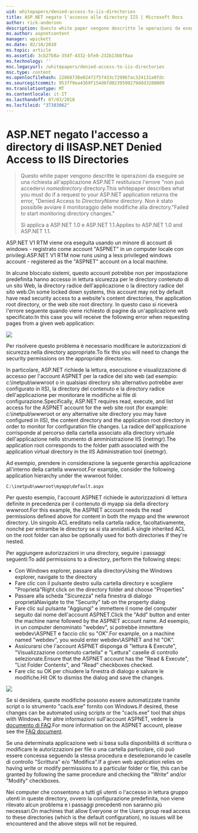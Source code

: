 ```yaml
---
uid: whitepapers/denied-access-to-iis-directories
title: ASP.NET negato l'accesso alle directory IIS | Microsoft Docs
author: rick-anderson
description: Questo white paper vengono descritte le operazioni da eseguire se una richiesta all'applicazione ASP.NET restituisce l'errore "accesso negato alla directory DirectoryName. Non è riuscito a s...
ms.author: aspnetcontent
manager: wpickett
ms.date: 02/10/2010
ms.topic: article
ms.assetid: 3cb27b8a-354f-4332-bfe0-232b13bbf8aa
ms.technology: ''
msc.legacyurl: /whitepapers/denied-access-to-iis-directories
msc.type: content
ms.openlocfilehash: 22868738e02472f5f433c729967ac324131a0fdc
ms.sourcegitcommit: 953ff9ea4369f154d6fd0239599279ddd3280009
ms.translationtype: MT
ms.contentlocale: it-IT
ms.lasthandoff: 07/03/2018
ms.locfileid: "37383062"
---
```

<a name="aspnet-denied-access-to-iis-directories"></a><span data-ttu-id="6871b-104">ASP.NET negato l'accesso a directory di IIS</span><span class="sxs-lookup"><span data-stu-id="6871b-104">ASP.NET Denied Access to IIS Directories</span></span>
====================
> <span data-ttu-id="6871b-105">Questo white paper vengono descritte le operazioni da eseguire se una richiesta all'applicazione ASP.NET restituisce l'errore "non può accedervi *nomedirectory* directory.</span><span class="sxs-lookup"><span data-stu-id="6871b-105">This whitepaper describes what you must do if a request to your ASP.NET application returns the error, "Denied Access to *DirectoryName* directory.</span></span> <span data-ttu-id="6871b-106">Non è stato possibile avviare il monitoraggio delle modifiche alla directory."</span><span class="sxs-lookup"><span data-stu-id="6871b-106">Failed to start monitoring directory changes."</span></span>
> 
> <span data-ttu-id="6871b-107">Si applica a ASP.NET 1.0 e ASP.NET 1.1.</span><span class="sxs-lookup"><span data-stu-id="6871b-107">Applies to ASP.NET 1.0 and ASP.NET 1.1.</span></span>


<span data-ttu-id="6871b-108">ASP.NET V1 RTM viene ora eseguita usando un minore di account di windows - registrato come account "ASPNET" in un computer locale con privilegi.</span><span class="sxs-lookup"><span data-stu-id="6871b-108">ASP.NET V1 RTM now runs using a less privileged windows account - registered as the "ASPNET" account on a local machine.</span></span>

<span data-ttu-id="6871b-109">In alcune bloccato sistemi, questo account potrebbe non per impostazione predefinita hanno accesso in lettura sicurezza per le directory contenuto di un sito Web, la directory radice dell'applicazione o la directory radice del sito web.</span><span class="sxs-lookup"><span data-stu-id="6871b-109">On some locked down systems, this account may not by default have read security access to a website's content directories, the application root directory, or the web site root directory.</span></span> <span data-ttu-id="6871b-110">In questo caso si riceverà l'errore seguente quando viene richiesto di pagine da un'applicazione web specificato:</span><span class="sxs-lookup"><span data-stu-id="6871b-110">In this case you will receive the following error when requesting pages from a given web application:</span></span>

![](denied-access-to-iis-directories/_static/image1.jpg)

<span data-ttu-id="6871b-111">Per risolvere questo problema è necessario modificare le autorizzazioni di sicurezza nella directory appropriate.</span><span class="sxs-lookup"><span data-stu-id="6871b-111">To fix this you will need to change the security permissions on the appropriate directories.</span></span>

<span data-ttu-id="6871b-112">In particolare, ASP.NET richiede la lettura, esecuzione e visualizzazione di accesso per l'account ASPNET per la radice del sito web (ad esempio: c:\inetpub\wwwroot o in qualsiasi directory sito alternativo potrebbe aver configurato in IIS), la directory del contenuto e la directory radice dell'applicazione per monitorare le modifiche ai file di configurazione.</span><span class="sxs-lookup"><span data-stu-id="6871b-112">Specifically, ASP.NET requires read, execute, and list access for the ASPNET account for the web site root (for example: c:\inetpub\wwwroot or any alternative site directory you may have configured in IIS), the content directory and the application root directory in order to monitor for configuration file changes.</span></span> <span data-ttu-id="6871b-113">La radice dell'applicazione corrisponde al percorso della cartella associato alla directory virtuale dell'applicazione nello strumento di amministrazione IIS (inetmgr).</span><span class="sxs-lookup"><span data-stu-id="6871b-113">The application root corresponds to the folder path associated with the application virtual directory in the IIS Administration tool (inetmgr).</span></span>

<span data-ttu-id="6871b-114">Ad esempio, prendere in considerazione la seguente gerarchia applicazione all'interno della cartella wwwroot.</span><span class="sxs-lookup"><span data-stu-id="6871b-114">For example, consider the following application hierarchy under the wwwroot folder.</span></span>

`C:\inetpub\wwwroot\myapp\default.aspx`

<span data-ttu-id="6871b-115">Per questo esempio, l'account ASPNET richiede le autorizzazioni di lettura definite in precedenza per il contenuto di myapp sia della directory wwwroot.</span><span class="sxs-lookup"><span data-stu-id="6871b-115">For this example, the ASPNET account needs the read permissions defined above for content in both the myapp and the wwwroot directory.</span></span> <span data-ttu-id="6871b-116">Un singolo ACL ereditato nella cartella radice, facoltativamente, nonché per entrambe le directory se si sta annidati.</span><span class="sxs-lookup"><span data-stu-id="6871b-116">A single inherited ACL on the root folder can also be optionally used for both directories if they're nested.</span></span>

<span data-ttu-id="6871b-117">Per aggiungere autorizzazioni in una directory, seguire i passaggi seguenti:</span><span class="sxs-lookup"><span data-stu-id="6871b-117">To add permissions to a directory, perform the following steps:</span></span>

- <span data-ttu-id="6871b-118">Con Windows explorer, passare alla directory</span><span class="sxs-lookup"><span data-stu-id="6871b-118">Using the Windows explorer, navigate to the directory</span></span>
- <span data-ttu-id="6871b-119">Fare clic con il pulsante destro sulla cartella directory e scegliere "Proprietà"</span><span class="sxs-lookup"><span data-stu-id="6871b-119">Right click on the directory folder and choose "Properties"</span></span>
- <span data-ttu-id="6871b-120">Passare alla scheda "Sicurezza" nella finestra di dialogo proprietà</span><span class="sxs-lookup"><span data-stu-id="6871b-120">Navigate to the "Security" tab on the property dialog</span></span>
- <span data-ttu-id="6871b-121">Fare clic sul pulsante "Aggiungi" e immettere il nome del computer seguito dal nome dell'account ASPNET.</span><span class="sxs-lookup"><span data-stu-id="6871b-121">Click the "Add" button and enter the machine name followed by the ASPNET account name.</span></span> <span data-ttu-id="6871b-122">Ad esempio, in un computer denominato "webdev", si potrebbe immettere webdev\ASPNET e faccio clic su "OK".</span><span class="sxs-lookup"><span data-stu-id="6871b-122">For example, on a machine named "webdev", you would enter webdev\ASPNET and hit "OK".</span></span>
- <span data-ttu-id="6871b-123">Assicurarsi che l'account ASPNET disponga di "lettura &amp; Execute", "Visualizzazione contenuto cartella" e "Lettura" caselle di controllo selezionate.</span><span class="sxs-lookup"><span data-stu-id="6871b-123">Ensure that the ASPNET account has the "Read &amp; Execute", "List Folder Contents", and "Read" checkboxes checked.</span></span>
- <span data-ttu-id="6871b-124">Fare clic su OK per chiudere la finestra di dialogo e salvare le modifiche.</span><span class="sxs-lookup"><span data-stu-id="6871b-124">Hit OK to dismiss the dialog and save the changes.</span></span>

![](denied-access-to-iis-directories/_static/image2.jpg)

<span data-ttu-id="6871b-125">Se si desidera, queste modifiche possono essere automatizzate tramite script o lo strumento "cacls.exe" fornito con Windows.</span><span class="sxs-lookup"><span data-stu-id="6871b-125">If desired, these changes can be automated using scripts or the "cacls.exe" tool that ships with Windows.</span></span> <span data-ttu-id="6871b-126">Per altre informazioni sull'account ASPNET, vedere la [documento di FAQ](https://go.microsoft.com/fwlink/?LinkId=5828).</span><span class="sxs-lookup"><span data-stu-id="6871b-126">For more information on the ASPNET account, please see the [FAQ document](https://go.microsoft.com/fwlink/?LinkId=5828).</span></span>

<span data-ttu-id="6871b-127">Se una determinata applicazione web si basa sulla disponibilità di scrittura o modificare le autorizzazioni per file o una cartella particolare, ciò può essere concessa seguendo la stessa procedura e deselezionando le caselle di controllo "Scrittura" e/o "Modifica".</span><span class="sxs-lookup"><span data-stu-id="6871b-127">If a given web application relies on having write or modify permissions to a particular folder or file, this can be granted by following the same procedure and checking the "Write" and/or "Modify" checkboxes.</span></span>

<span data-ttu-id="6871b-128">Nei computer che consentono a tutti gli utenti o l'accesso in lettura gruppo utenti in queste directory, ovvero la configurazione predefinita, non viene rilevato alcun problema e i passaggi precedenti non saranno più necessari.</span><span class="sxs-lookup"><span data-stu-id="6871b-128">On machines that allow Everyone or the Users group read access to these directories (which is the default configuration), no issues will be encountered and the above steps will not be required.</span></span>

